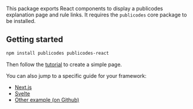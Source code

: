 This package exports React components to display a publicodes explanation page
and rule links. It requires the `publicodes` core package to be installed.

## Getting started

```sh
npm install publicodes publicodes-react
```

Then follow the [tutorial](https://publi.codes/docs/tutoriel#documentation-interactive) to create a simple page.

You can also jump to a specific guide for your framework:

- [Next.js](https://publi.codes/docs/guides/nextjs)
- [Svelte](https://publi.codes/docs/guides/nextjs)
- [Other example (on Github)](https://github.com/publicodes/publicodes/tree/master/examples)
